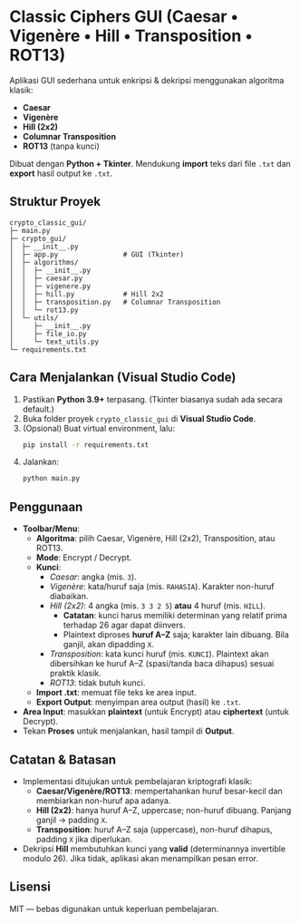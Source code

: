 
# Classic Ciphers GUI (Caesar • Vigenère • Hill • Transposition • ROT13)

Aplikasi GUI sederhana untuk enkripsi & dekripsi menggunakan algoritma klasik:
- **Caesar**
- **Vigenère**
- **Hill (2x2)**
- **Columnar Transposition**
- **ROT13** (tanpa kunci)

Dibuat dengan **Python + Tkinter**. Mendukung **import** teks dari file `.txt` dan **export** hasil output ke `.txt`.

## Struktur Proyek

```
crypto_classic_gui/
├─ main.py
├─ crypto_gui/
│  ├─ __init__.py
│  ├─ app.py                # GUI (Tkinter)
│  ├─ algorithms/
│  │  ├─ __init__.py
│  │  ├─ caesar.py
│  │  ├─ vigenere.py
│  │  ├─ hill.py            # Hill 2x2
│  │  ├─ transposition.py   # Columnar Transposition
│  │  └─ rot13.py
│  └─ utils/
│     ├─ __init__.py
│     ├─ file_io.py
│     └─ text_utils.py
└─ requirements.txt
```

## Cara Menjalankan (Visual Studio Code)

1. Pastikan **Python 3.9+** terpasang. (Tkinter biasanya sudah ada secara default.)
2. Buka folder proyek `crypto_classic_gui` di **Visual Studio Code**.
3. (Opsional) Buat virtual environment, lalu:
   ```bash
   pip install -r requirements.txt
   ```
4. Jalankan:
   ```bash
   python main.py
   ```

## Penggunaan

- **Toolbar/Menu**:
  - **Algoritma**: pilih Caesar, Vigenère, Hill (2x2), Transposition, atau ROT13.
  - **Mode**: Encrypt / Decrypt.
  - **Kunci**:
    - *Caesar*: angka (mis. `3`).
    - *Vigenère*: kata/huruf saja (mis. `RAHASIA`). Karakter non-huruf diabaikan.
    - *Hill (2x2)*: 4 angka (mis. `3 3 2 5`) **atau** 4 huruf (mis. `HILL`). 
      - **Catatan**: kunci harus memiliki determinan yang relatif prima terhadap 26 agar dapat diinvers.
      - Plaintext diproses **huruf A–Z** saja; karakter lain dibuang. Bila ganjil, akan dipadding `X`.
    - *Transposition*: kata kunci huruf (mis. `KUNCI`). Plaintext akan dibersihkan ke huruf A–Z (spasi/tanda baca dihapus) sesuai praktik klasik.
    - *ROT13*: tidak butuh kunci.
  - **Import .txt**: memuat file teks ke area input.
  - **Export Output**: menyimpan area output (hasil) ke `.txt`.
- **Area Input**: masukkan **plaintext** (untuk Encrypt) atau **ciphertext** (untuk Decrypt).
- Tekan **Proses** untuk menjalankan, hasil tampil di **Output**.

## Catatan & Batasan

- Implementasi ditujukan untuk pembelajaran kriptografi klasik:
  - **Caesar/Vigenère/ROT13**: mempertahankan huruf besar-kecil dan membiarkan non-huruf apa adanya.
  - **Hill (2x2)**: hanya huruf A–Z, uppercase; non-huruf dibuang. Panjang ganjil → padding `X`. 
  - **Transposition**: huruf A–Z saja (uppercase), non-huruf dihapus, padding `X` jika diperlukan.
- Dekripsi **Hill** membutuhkan kunci yang **valid** (determinannya invertible modulo 26). Jika tidak, aplikasi akan menampilkan pesan error.

## Lisensi

MIT — bebas digunakan untuk keperluan pembelajaran.

